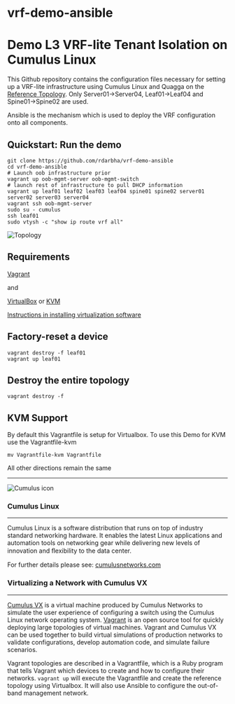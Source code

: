# vrf-demo-ansible
Demo L3 VRF-lite Tenant Isolation on Cumulus Linux
========================
This Github repository contains the configuration files necessary for setting up a VRF-lite infrastructure using Cumulus Linux and Quagga on the [Reference Topology](http://github.com/cumulusnetworks/cldemo-vagrant).  Only Server01->Server04, Leaf01->Leaf04 and Spine01->Spine02 are used.

Ansible is the mechanism which is used to deploy the VRF configuration onto all components.



Quickstart: Run the demo
------------------------
    git clone https://github.com/rdarbha/vrf-demo-ansible
    cd vrf-demo-ansible
    # Launch oob infrastructure prior
    vagrant up oob-mgmt-server oob-mgmt-switch
    # launch rest of infrastructure to pull DHCP information
    vagrant up leaf01 leaf02 leaf03 leaf04 spine01 spine02 server01 server02 server03 server04
    vagrant ssh oob-mgmt-server
    sudo su - cumulus
    ssh leaf01
    sudo vtysh -c "show ip route vrf all"


![Topology](vrf.png)

Requirements
----------------------
[Vagrant](https://www.vagrantup.com/)

and

[VirtualBox](https://www.virtualbox.org/wiki/Downloads) or [KVM](http://www.linux-kvm.org/page/Downloads)

[Instructions in installing virtualization software](https://docs.cumulusnetworks.com/display/VX/Using+Cumulus+VX+with+KVM#UsingCumulusVXwithKVM-UsingCumulusVXwithVagrantandlibvirt/QEMU/KVM)

Factory-reset a device
----------------------
    vagrant destroy -f leaf01
    vagrant up leaf01

Destroy the entire topology
---------------------------
    vagrant destroy -f

KVM Support
---------------------------
By default this Vagrantfile is setup for Virtualbox.  To use this Demo for KVM use the Vagrantfile-kvm

    mv Vagrantfile-kvm Vagrantfile

All other directions remain the same

---------------------------------------

![Cumulus icon](http://cumulusnetworks.com/static/cumulus/img/logo_2014.png)

### Cumulus Linux
---------------------------------------
Cumulus Linux is a software distribution that runs on top of industry standard networking hardware. It enables the latest Linux applications and automation tools on networking gear while delivering new levels of innovation and ﬂexibility to the data center.

For further details please see: [cumulusnetworks.com](http://www.cumulusnetworks.com)

### Virtualizing a Network with Cumulus VX
---------------------------------------
[Cumulus VX](https://cumulusnetworks.com/cumulus-vx/) is a virtual machine
produced by Cumulus Networks to simulate the user experience of configuring a
switch using the Cumulus Linux network operating system.
[Vagrant](https://www.vagrantup.com/) is an open source tool for quickly
deploying large topologies of virtual machines. Vagrant and Cumulus VX can be
used together to build virtual simulations of production networks to validate
configurations, develop automation code, and simulate failure scenarios.

Vagrant topologies are described in a Vagrantfile, which is a Ruby program that
tells Vagrant which devices to create and how to configure their networks.
`vagrant up` will execute the Vagrantfile and create the reference topology
using Virtualbox. It will also use Ansible to configure the out-of-band
management network.
